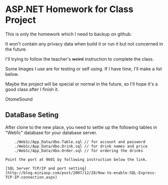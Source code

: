 ASP.NET Homework for Class Project
====

This is only the homework which I need to backup on github.

It won't contain any privacy data when build it or run it but not concerned in the future.

I'll trying to follow the teacher's ~~weird~~ instruction to complete the class.

Some Images I use are for testing or self using. If I have time, I'll make a list below.

Maybe the project will be special or normal in the future, so I'll hope it's a good class after I finish it.

OtomeSound

DataBase Seting
----

After clone to the new place, you need to settle up the following tables in "Web1c" database for your database server.

```
	./Web1c/App_Data/dbo.Table.sql // for account and password
	./Web1c/App_Data/dbo.Drink.sql // for drink names and price
	./Web1c/App_Data/dbo.Order.sql // for ordering the drinks

Point the port at 9601 by following instruction below the link.

[SQL Server TCP/IP and port setting](http://blog.miniasp.com/post/2007/12/28/How-to-enable-SQL-Express-TCP-IP-connection.aspx)
